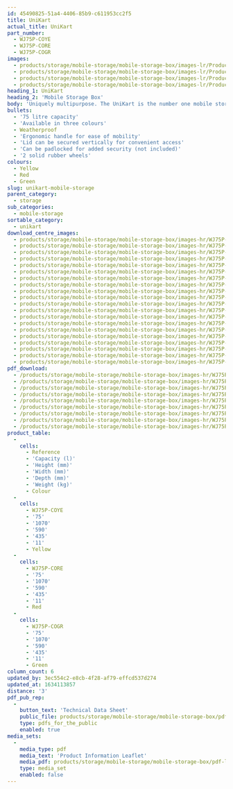 ```yaml
---
id: 45490825-51a4-4406-85b9-c611953cc2f5
title: UniKart
actual_title: UniKart
part_number:
  - WJ75P-COYE
  - WJ75P-CORE
  - WJ75P-COGR
images:
  - products/storage/mobile-storage/mobile-storage-box/images-lr/Product_Image_776x776_(518x518_focus_area)-WJ75P-COGR_01.jpg
  - products/storage/mobile-storage/mobile-storage-box/images-lr/Product_Image_776x776_(518x518_focus_area)-WJ75P-COGR_02.jpg
  - products/storage/mobile-storage/mobile-storage-box/images-lr/Product_Image_776x776_(518x518_focus_area)-WJ75P-CORE_02.jpg
  - products/storage/mobile-storage/mobile-storage-box/images-lr/Product_Image_776x776_(518x518_focus_area)-WJ75P-COYE_01.jpg
heading_1: UniKart
heading_2: 'Mobile Storage Box'
body: 'Uniquely multipurpose. The UniKart is the number one mobile storage solution with two wheels and a 75 litre capacity.'
bullets:
  - '75 litre capacity'
  - 'Available in three colours'
  - Weatherproof
  - 'Ergonomic handle for ease of mobility'
  - 'Lid can be secured vertically for convenient access'
  - 'Can be padlocked for added security (not included)'
  - '2 solid rubber wheels'
colours:
  - Yellow
  - Red
  - Green
slug: unikart-mobile-storage
parent_category:
  - storage
sub_categories:
  - mobile-storage
sortable_category:
  - unikart
download_centre_images:
  - products/storage/mobile-storage/mobile-storage-box/images-hr/WJ75P-COGR_01.jpg
  - products/storage/mobile-storage/mobile-storage-box/images-hr/WJ75P-COGR_02.jpg
  - products/storage/mobile-storage/mobile-storage-box/images-hr/WJ75P-COGR_03.jpg
  - products/storage/mobile-storage/mobile-storage-box/images-hr/WJ75P-COGR_04.jpg
  - products/storage/mobile-storage/mobile-storage-box/images-hr/WJ75P-COGR_05.jpg
  - products/storage/mobile-storage/mobile-storage-box/images-hr/WJ75P-COGR_06.jpg
  - products/storage/mobile-storage/mobile-storage-box/images-hr/WJ75P-CORE_01.jpg
  - products/storage/mobile-storage/mobile-storage-box/images-hr/WJ75P-CORE_02.jpg
  - products/storage/mobile-storage/mobile-storage-box/images-hr/WJ75P-CORE_03.jpg
  - products/storage/mobile-storage/mobile-storage-box/images-hr/WJ75P-CORE_04.jpg
  - products/storage/mobile-storage/mobile-storage-box/images-hr/WJ75P-CORE_05.jpg
  - products/storage/mobile-storage/mobile-storage-box/images-hr/WJ75P-CORE_06.jpg
  - products/storage/mobile-storage/mobile-storage-box/images-hr/WJ75P-CORE_07.jpg
  - products/storage/mobile-storage/mobile-storage-box/images-hr/WJ75P-COYE_01.jpg
  - products/storage/mobile-storage/mobile-storage-box/images-hr/WJ75P-COYE_02.jpg
  - products/storage/mobile-storage/mobile-storage-box/images-hr/WJ75P-COYE_03.jpg
  - products/storage/mobile-storage/mobile-storage-box/images-hr/WJ75P-COYE_04.jpg
  - products/storage/mobile-storage/mobile-storage-box/images-hr/WJ75P-COYE_05.jpg
  - products/storage/mobile-storage/mobile-storage-box/images-hr/WJ75P-COYE_06.jpg
  - products/storage/mobile-storage/mobile-storage-box/images-hr/WJ75P-COYE_07.jpg
pdf_download:
  - /products/storage/mobile-storage/mobile-storage-box/images-hr/WJ75P-COGR_01.jpg
  - /products/storage/mobile-storage/mobile-storage-box/images-hr/WJ75P-COGR_02.jpg
  - /products/storage/mobile-storage/mobile-storage-box/images-hr/WJ75P-CORE_01.jpg
  - /products/storage/mobile-storage/mobile-storage-box/images-hr/WJ75P-CORE_02.jpg
  - /products/storage/mobile-storage/mobile-storage-box/images-hr/WJ75P-COYE_01.jpg
  - /products/storage/mobile-storage/mobile-storage-box/images-hr/WJ75P-COYE_02.jpg
  - /products/storage/mobile-storage/mobile-storage-box/images-hr/WJ75P-COYE_07.jpg
  - /products/storage/mobile-storage/mobile-storage-box/images-hr/WJ75P-CORE_03.jpg
  - /products/storage/mobile-storage/mobile-storage-box/images-hr/WJ75P-COGR_06.jpg
product_table:
  -
    cells:
      - Reference
      - 'Capacity (l)'
      - 'Height (mm)'
      - 'Width (mm)'
      - 'Depth (mm)'
      - 'Weight (kg)'
      - Colour
  -
    cells:
      - WJ75P-COYE
      - '75'
      - '1070'
      - '590'
      - '435'
      - '11'
      - Yellow
  -
    cells:
      - WJ75P-CORE
      - '75'
      - '1070'
      - '590'
      - '435'
      - '11'
      - Red
  -
    cells:
      - WJ75P-COGR
      - '75'
      - '1070'
      - '590'
      - '435'
      - '11'
      - Green
column_count: 6
updated_by: 3ec554c2-e8cb-4f28-af79-effcd537d274
updated_at: 1634113857
distance: '3'
pdf_pub_rep:
  -
    button_text: 'Technical Data Sheet'
    public_file: products/storage/mobile-storage/mobile-storage-box/pdf-lr/ST-UniKart-TD_EN.pdf
    type: pdfs_for_the_public
    enabled: true
media_sets:
  -
    media_type: pdf
    media_text: 'Product Information Leaflet'
    media_pdf: products/storage/mobile-storage/mobile-storage-box/pdf-lr/PIL-SAL-0032.pdf
    type: media_set
    enabled: false
---
```

